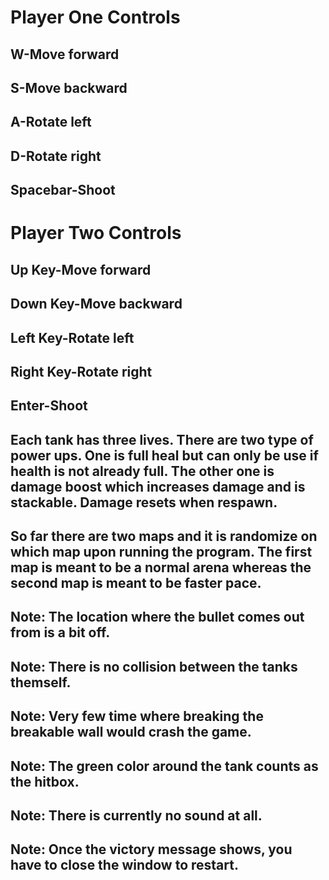 # Player One Controls
## W-Move forward
## S-Move backward
## A-Rotate left
## D-Rotate right
## Spacebar-Shoot


# Player Two Controls
## Up Key-Move forward
## Down Key-Move backward
## Left Key-Rotate left
## Right Key-Rotate right
## Enter-Shoot


## Each tank has three lives. There are two type of power ups. One is full heal but can only be use if health is not already full. The other one is damage boost which increases damage and is stackable. Damage resets when respawn. 

## So far there are two maps and it is randomize on which map upon running the program. The first map is meant to be a normal arena whereas the second map is meant to be faster pace.


## Note: The location where the bullet comes out from is a bit off.
## Note: There is no collision between the tanks themself. 
## Note: Very few time where breaking the breakable wall would crash the game.
## Note: The green color around the tank counts as the hitbox.
## Note: There is currently no sound at all.
## Note: Once the victory message shows, you have to close the window to restart.



